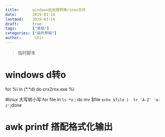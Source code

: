```yaml
---
title:      windows批处理转换rinex文件
date:       2019-03-14
lastmod:    2019-03-14
draft:      true
tags:       ["草稿"]
categories: ["临时草稿"]
author:      GSir
---
```


> 临时脚本

# windows d转o
for %i in (*.*d) do crx2rnx.exe %i

#linux 大写转小写
for file in `ls *o` ; do mv  $file `echo $file |  tr 'A-Z' 'a-z'`;done

# awk printf 搭配格式化输出